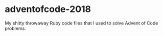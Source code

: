 # adventofcode-2018
My shitty throwaway Ruby code files that I used to solve Advent of Code problems.
